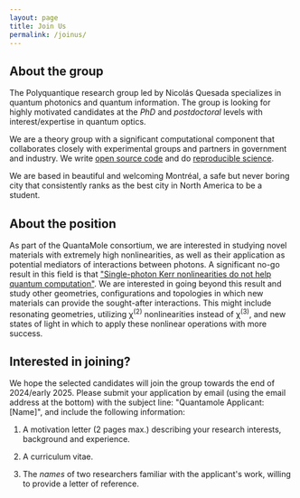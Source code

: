 ```yaml
---
layout: page
title: Join Us
permalink: /joinus/
---
```


## About the group

The Polyquantique research group led by Nicolás Quesada specializes in quantum photonics and quantum information. The group is looking for highly motivated candidates at the *PhD* and *postdoctoral* levels with interest/expertise in quantum optics.

We are a theory group with a significant computational component that collaborates closely with experimental groups and partners in government and industry. We write [open source code](https://open-science-training-handbook.gitbook.io/book/open-science-basics/open-research-software-and-open-source) and do [reproducible science](https://blogs.egu.eu/divisions/gd/2018/09/19/reproducible-computational-science/).  

We are based in beautiful and welcoming Montréal, a safe but never boring city that consistently ranks as the best city in North America to be a student.

## About the position

As part of the QuantaMole consortium, we are interested in studying novel materials with extremely high nonlinearities, as well as their application as potential mediators of interactions between photons. A significant no-go result in this field is 
that ["Single-photon Kerr nonlinearities do not help quantum computation"](https://journals.aps.org/pra/abstract/10.1103/PhysRevA.73.062305). We are interested in going beyond this result and study other geometries, configurations and topologies in which new materials can provide the sought-after interactions. This might include resonating geometries, utilizing χ<sup>(2)</sup> nonlinearities instead of χ<sup>(3)</sup>, and new states of light in which to apply these nonlinear operations with more success.

## Interested in joining?

We hope the selected candidates will join the group towards the end of 2024/early 2025. Please submit your application by email (using the email address at the bottom) with the subject line: "Quantamole Applicant: [Name]", and include the following information:

1. A motivation letter (2 pages max.) describing your research interests, background and experience. 

2. A curriculum vitae.

3. The *names* of two researchers familiar with the applicant's work, willing to provide a letter of reference.
